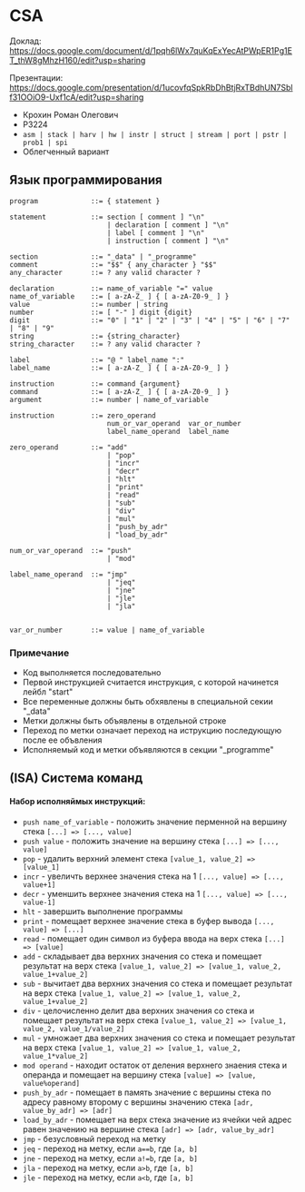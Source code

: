 # CSA

Доклад: https://docs.google.com/document/d/1pqh6lWx7quKqExYecAtPWpER1Pg1ET_thW8gMhzH160/edit?usp=sharing

Презентации: https://docs.google.com/presentation/d/1ucovfqSpkRbDhBtjRxTBdhUN7Sblf31OOiO9-Uxf1cA/edit?usp=sharing

- Крохин Роман Олегович
- P3224
- ```asm | stack | harv | hw | instr | struct | stream | port | pstr | prob1 | spi```
- Облегченный вариант

## Язык программирования

```ebnf
program             ::= { statement }

statement           ::= section [ comment ] "\n"
                        | declaration [ comment ] "\n"
                        | label [ comment ] "\n"
                        | instruction [ comment ] "\n"

section             ::= "_data" | "_programme"
comment             ::= "$$" { any_character } "$$"
any_character       ::= ? any valid character ?

declaration         ::= name_of_variable "=" value
name_of_variable    ::= [ a-zA-Z_ ] { [ a-zA-Z0-9_ ] }
value               ::= number | string
number              ::= [ "-" ] digit {digit}
digit               ::= "0" | "1" | "2" | "3" | "4" | "5" | "6" | "7" | "8" | "9"
string              ::= {string_character}
string_character    ::= ? any valid character ?

label               ::= "@ " label_name ":"
label_name          ::= [ a-zA-Z_ ] { [ a-zA-Z0-9_ ] }

instruction         ::= command {argument}
command             ::= [ a-zA-Z_ ] { [ a-zA-Z0-9_ ] }
argument            ::= number | name_of_variable

instruction         ::= zero_operand
                        num_or_var_operand  var_or_number
                        label_name_operand  label_name

zero_operand        ::= "add"
                        | "pop"
                        | "incr"
                        | "decr"
                        | "hlt"
                        | "print"
                        | "read"
                        | "sub"
                        | "div"
                        | "mul"
                        | "push_by_adr"
                        | "load_by_adr"

num_or_var_operand  ::= "push"
                        | "mod"

label_name_operand  ::= "jmp"
                        | "jeq"
                        | "jne"
                        | "jle"
                        | "jla"


var_or_number       ::= value | name_of_variable
```

### Примечание

- Код выполняется последовательно
- Первой инструкцией считается инструкция, с которой начинется лейбл "start"
- Все переменные должны быть обхявлены в специальной секии "_data"
- Метки должны быть объявлены в отдельной строке
- Переход по метки означает переход на иструкцию последующую после ее объвления
- Исполняемый код и метки объявляются в секции "_programme"

## (ISA) Система команд

#### Набор исполняймых инструкций:

- ```push name_of_variable``` - положить значение перменной на вершину стека ```[...] => [..., value]```
- ```push value``` - положить значение на вершину стека ```[...] => [..., value]```
- ```pop``` - удалить верхний элемент стека ```[value_1, value_2] => [value_1]```
- ```incr``` - увеличть верхнее значения стека на 1 ```[..., value] => [..., value+1]```
- ```decr``` - уменшить верхнее значения стека на 1 ```[..., value] => [..., value-1]```
- ```hlt``` - завершить выполнение программы
- ```print``` - помещает верхнее значение стека в буфер вывода ```[..., value] => [...]```
- ```read``` - помещает один символ из буфера ввода на верх стека ```[...] => [value]```
- ```add``` - складывает два верхних значения со стека и помещает результат на верх стека ```[value_1, value_2] => [value_1, value_2, value_1+value_2]``` 
- ```sub``` - вычитает два верхних значения со стека и помещает результат на верх стека ```[value_1, value_2] => [value_1, value_2, value_1+value_2]```
- ```div``` - целочисленно делит два верхних значения со стека и помещает результат на верх стека ```[value_1, value_2] => [value_1, value_2, value_1/value_2]```
- ```mul``` - умножает два верхних значения со стека и помещает результат на верх стека ```[value_1, value_2] => [value_1, value_2, value_1*value_2]```
- ```mod operand``` - находит остаток от деления верхнего знаения стека и операнда и помещает на вершину стека ```[value] => [value, value%operand]```
- ```push_by_adr``` - помещает в память значение с вершины стека по адресу равному второму с вершины значению стека ```[adr, value_by_adr] => [adr]```
- ```load_by_adr``` - помещает на верх стека значение из ячейки чей адрес равен значению на вершине стека ```[adr] => [adr, value_by_adr]```
- ```jmp``` - безусловный переход на метку
- ```jeq``` - переход на метку, если ```a==b```, где ```[a, b]```
- ```jne``` - переход на метку, если ```a!=b```, где ```[a, b]```
- ```jla``` - переход на метку, если ```a>b```, где ```[a, b]```
- ```jle``` - переход на метку, если ```a<b```, где ```[a, b]```